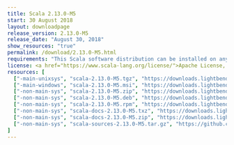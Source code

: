 ```yaml
---
title: Scala 2.13.0-M5
start: 30 August 2018
layout: downloadpage
release_version: 2.13.0-M5
release_date: "August 30, 2018"
show_resources: "true"
permalink: /download/2.13.0-M5.html
requirements: "This Scala software distribution can be installed on any Unix-like or Windows system. It requires Java 8 or later, available <a href='http://www.java.com/'>here</a>."
license: <a href="https://www.scala-lang.org/license/">Apache License, Version 2.0</a>
resources: [
  ["-main-unixsys", "scala-2.13.0-M5.tgz", "https://downloads.lightbend.com/scala/2.13.0-M5/scala-2.13.0-M5.tgz", "Mac OS X, Unix, Cygwin", "16.90M"],
  ["-main-windows", "scala-2.13.0-M5.msi", "https://downloads.lightbend.com/scala/2.13.0-M5/scala-2.13.0-M5.msi", "Windows (msi installer)", "103.19M"],
  ["-non-main-sys", "scala-2.13.0-M5.zip", "https://downloads.lightbend.com/scala/2.13.0-M5/scala-2.13.0-M5.zip", "Windows", "16.94M"],
  ["-non-main-sys", "scala-2.13.0-M5.deb", "https://downloads.lightbend.com/scala/2.13.0-M5/scala-2.13.0-M5.deb", "Debian", "524.89M"],
  ["-non-main-sys", "scala-2.13.0-M5.rpm", "https://downloads.lightbend.com/scala/2.13.0-M5/scala-2.13.0-M5.rpm", "RPM package", "103.68M"],
  ["-non-main-sys", "scala-docs-2.13.0-M5.txz", "https://downloads.lightbend.com/scala/2.13.0-M5/scala-docs-2.13.0-M5.txz", "API docs", "44.40M"],
  ["-non-main-sys", "scala-docs-2.13.0-M5.zip", "https://downloads.lightbend.com/scala/2.13.0-M5/scala-docs-2.13.0-M5.zip", "API docs", "89.44M"],
  ["-non-main-sys", "scala-sources-2.13.0-M5.tar.gz", "https://github.com/scala/scala/archive/v2.13.0-M5.tar.gz", "Sources", "6.45M"]
]
---
```

